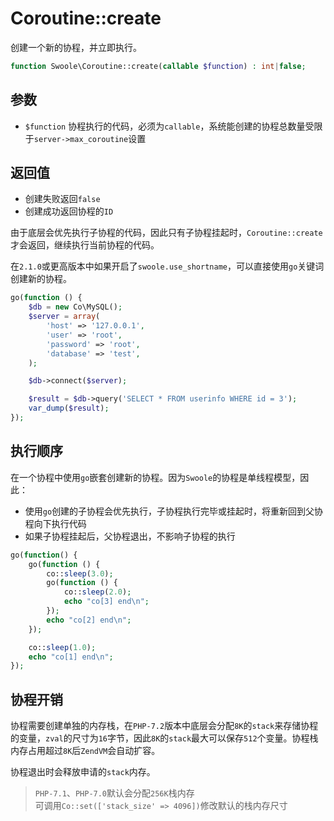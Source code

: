 # Coroutine::create

创建一个新的协程，并立即执行。

```php
function Swoole\Coroutine::create(callable $function) : int|false;
```

参数
----
* `$function` 协程执行的代码，必须为`callable`，系统能创建的协程总数量受限于`server->max_coroutine`设置

返回值
-----

* 创建失败返回`false`
* 创建成功返回协程的`ID`

由于底层会优先执行子协程的代码，因此只有子协程挂起时，`Coroutine::create`才会返回，继续执行当前协程的代码。


在`2.1.0`或更高版本中如果开启了`swoole.use_shortname`，可以直接使用`go`关键词创建新的协程。

```php
go(function () {
    $db = new Co\MySQL();
    $server = array(
        'host' => '127.0.0.1',
        'user' => 'root',
        'password' => 'root',
        'database' => 'test',
    );

    $db->connect($server);

    $result = $db->query('SELECT * FROM userinfo WHERE id = 3');
    var_dump($result);
});
```

执行顺序
----
在一个协程中使用`go`嵌套创建新的协程。因为`Swoole`的协程是单线程模型，因此：

* 使用`go`创建的子协程会优先执行，子协程执行完毕或挂起时，将重新回到父协程向下执行代码
* 如果子协程挂起后，父协程退出，不影响子协程的执行

```php
go(function() {
    go(function () {
        co::sleep(3.0);
        go(function () {
            co::sleep(2.0);
            echo "co[3] end\n";
        });
        echo "co[2] end\n";
    });

    co::sleep(1.0);
    echo "co[1] end\n";
});
```

协程开销
----
协程需要创建单独的内存栈，在`PHP-7.2`版本中底层会分配`8K`的`stack`来存储协程的变量，`zval`的尺寸为`16`字节，因此`8K`的`stack`最大可以保存`512`个变量。协程栈内存占用超过`8K`后`ZendVM`会自动扩容。

协程退出时会释放申请的`stack`内存。

> `PHP-7.1`、`PHP-7.0`默认会分配`256K`栈内存  
> 可调用`Co::set(['stack_size' => 4096])`修改默认的栈内存尺寸  